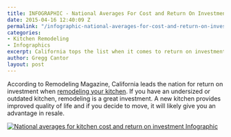```yaml
---
title: INFOGRAPHIC - National Averages For Cost and Return On Investment
date: 2015-04-16 12:40:09 Z
permalink: "/infographic-national-averages-for-cost-and-return-on-investment/"
categories:
- Kitchen Remodeling
- Infographics
excerpt: California tops the list when it comes to return on investment for kitchen remodels. This infographic from Porch.com shows the ROI of specific kitchen renovation projects.
author: Gregg Cantor
layout: post
---
```


According to Remodeling Magazine, California leads the nation for return on investment when [remodeling your kitchen](/san-diego-kitchen-remodeling-services). If you have an undersized or outdated kitchen, remodeling is a great investment. A new kitchen provides improved quality of life and if you decide to move, it will likely give you an advantage in resale.

[![National averages for kitchen cost and return on investment Infographic](/uploads/kitchenRe_Infographic_final-1.jpg "{{ page.title }}")](/uploads/kitchenRe_Infographic_final-1.jpg)
